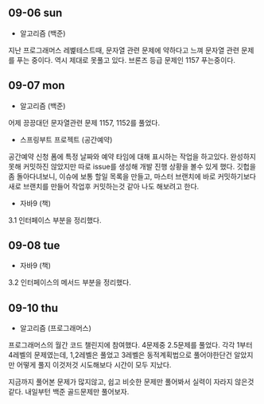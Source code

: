 ## 09-06 sun

- 알고리즘 (백준)

지난 프로그래머스 레벭테스트때, 문자열 관련 문제에 약하다고 느껴 문자열 관련 문제를 푸는 중이다. 역시 제대로 못풀고 있다. 브론즈 등급 문제인 1157 푸는중이다.


## 09-07 mon

- 알고리즘 (백준)

어제 끙끙대던 문자열관련 문제 1157, 1152를 풀었다.

- 스프링부트 프로젝트 (공간예약)

공간예약 신청 폼에 특정 날짜와 예약 타임에 대해 표시하는 작업을 하고있다. 완성하지 못해 커밋하진 않았지만 따로 issue를 생성해 개발 진행 상황을 볼수 있게 했다. 깃헙을 좀 돌아다녀보니, 이슈에 보통 할일 목록을 만들고, 마스터 브랜치에 바로 커밋하기보다 새로 브랜치를 만들어 작업후 커밋하는것 같아 나도 해보려고 한다.

- 자바9 (책)

3.1 인터페이스 부분을 정리했다.

## 09-08 tue

- 자바9 (책)

3.2 인터페이스의 메서드 부분을 정리했다.

## 09-10 thu

- 알고리즘 (프로그래머스)

프로그래머스의 월간 코드 챌린지에 참여했다. 4문제중 2.5문제를 풀었다. 각각 1부터 4레벨의 문제였는데, 1,2레벨은 풀었고 3레벨은 동적계획법으로 풀어야한단건 알았지만 어떻게 풀지 이것저것 시도해보다 시간이 모두 지났다.

지금까지 풀어본 문제가 많지않고, 쉽고 비슷한 문제만 풀어봐서 실력이 자라지 않은것 같다. 내일부턴 백준 골드문제만 풀어보자.


